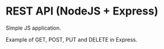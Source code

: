 # REST API (NodeJS + Express)
Simple JS application.

Example of GET, POST, PUT and DELETE in Express.
